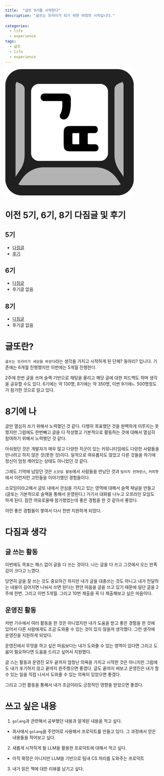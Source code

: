 ```yaml
---
title:  "글또 9기를 시작한다"
description: "글쓰는 또라이가 되기 위한 여정의 시작입니다."

categories:
  - life
  - experience
tags:
  - 글또
  - life
  - experience
---
```


![글또 아이콘](/assets/images/글또_아이콘.png)

# 이전 5기, 6기, 8기 다짐글 및 후기

## 5기
- [다짐글](https://baeji77.github.io/life/experience/2020_%EA%B8%80%EB%98%90_5%EA%B8%B0_%EB%8B%A4%EC%A7%90%EA%B8%80/)
- [후기](https://baeji77.github.io/life/experience/%EA%B8%80%EB%98%90_5%EA%B8%B0_%ED%9B%84%EA%B8%B0/)

## 6기
- [다짐글](https://baeji77.github.io/life/experience/%EA%B8%80%EB%98%90_6%EA%B8%B0_%EB%8B%A4%EC%A7%90%EA%B8%80/)
- 후기글 없음

## 8기
- [다짐글](https://baeji77.github.io/life/experience/%EA%B8%80%EB%98%90_8%EA%B8%B0_%EB%8B%A4%EC%A7%90/)
- 후기글 없음

# 글또란?
`글쓰는 또라이가 세상을 바꾼다`라는 생각을 가지고 시작하게 된 단체? 동아리? 입니다. 기존에는 6개월 진행했지만 이번에는 5개월 진행한다.

2주에 한번 글을 쓰며 슬랙 기반으로 채팅을 올리고 해당 글에 대한 피드백도 하며 생각을 공유할 수도 있다. 6기에는 약 130명, 8기에는 약 350명, 이번 9기에ㄴ 500명정도가 참가한 것으로 알고 있다.

# 8기에 나

글만 열심히 쓰기 위해서 노력했던 것 같다. 다행히 목표했던 것을 완벽하게 이루지는 못했지만 그럼에도 한번빼고 글을 다 작성했고 기본적으로 활동하는 것에 대해서 열심히 참여하기 위해서 노력했던 것 같다.

아쉬웠던 것은 개발자가 매우 많고 다양한 직군이 있는 커뮤니티임에도 다양한 사람들을 만나려고 하지 않은 것(못한 것)이다. 일적으로 여유롭지도 않았고 다른 것들을 하기에 정신이 엄청 깨어있는 상태도 아니었던 것 같다.

그래도 기억에 남았던 것은 `소모임 활동`에서 사람들을 만났던 것과 `빌리지 컨퍼런스`, `커피챗`에서 이런저런 고민들을 이야기했던 경험들이다.

소모임이라고해서 글또 내에서 관심을 가지고 있는 영역에 대해서 슬랙 채널을 만들고 (글또는 기본적으로 슬랙을 통해서 운영된다.) 거기서 대화를 나누고 오프라인 모임도 하게 된다. 잠깐 여유로울때 참가했었는데 좋은 경험을 한 것 같아서 좋았다.

이런 좋은 경험들이 쌓여서 다시 한번 지원하게 되었다.

# 다짐과 생각

## 글 쓰는 활동

이번에도 목표는 패스 없이 글을 다 쓰는 것이다. 나는 글을 다 쓰고 그것에서 오는 만족감이 크다고 느꼈다. 

당연히 글을 잘 쓰는 것도 중요하긴 하지만 내가 글을 대충쓰는 것도 아니고 내가 전달하는 내용이 길어지면 나눠서 쓰면 된다는 편안 마음을 글을 쓰고 있기 때문에 일단 글을 2주에 한번. 그리고 이번 5개월. 그리고 10번 제출을 꼭 다 제출해보고 싶은 마음이다.

## 운영진 활동

저번 기수에서 여러 활동을 한 것은 아니었지만 내가 도움을 받고 좋은 경험을 한 것에 있어서 다른 사람에게도 조금 도와줄 수 있는 것이 있지 않을까 생각했다. 그런 생각에 운영진을 지원하게 되었다. 

운영진에서 무엇을 하고 싶은 마음보다는 내가 도와줄 수 있는 영역이 있다면 그리고 도움이 필요하다면 도움을 드리고 싶어서 지원했다. 

글 스는 활동과 운영진 모두 끝까지 엄청난 의욕을 가지고 시작한 것은 아니지만 그럼에도 내가 포기하지 않고 끝까지 완주했으면 좋겠다. 글도 끝까지 써보고 운영진은 내가 할 수 있는 일을 직접 나서서 도와줄 수 있는 의욕이 있었으면 좋겠다.

그리고 그런 활동을 통해서 내가 조금이라도 긍정적인 영향을 받았으면 좋겠다.

# 쓰고 싶은 내용

1. `golang`과 관련해서 공부했던 내용과 알게된 내용을 적고 싶다. 
  - 회사에서 `golang`을 주언어로 사용해서 프로덕트를 만들고 있다. 그 과정에서 얻은 내용들을 적어보고 싶다.
2. 새롭게 시작하게 될 LLM을 활용한 프로덕트에 대해서 적고 싶다.
  - 아직 확정은 아니지만 LLM을 기반으로 팀내 CS 처리를 도와주는 프로덕트
3. 내가 읽은 책에 대한 리뷰를 남기고 싶다.
